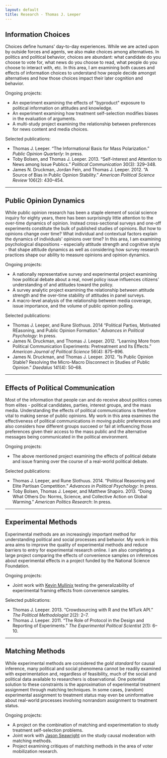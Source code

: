```yaml
---
layout: default
title: Research - Thomas J. Leeper
---
```


## Information Choices ##

Choices define humans' day-to-day experiences. While we are acted upon by outside forces and agents, we also make choices among alternatives. In politics and political behavior, choices are abundant: what candidate do you choose to vote for, what news do you choose to read, what people do you choose to interact with, etc. In this area, I am examining both causes and effects of information choices to understand how people decide amongst alternatives and how those choices impact their later cognition and behavior.

Ongoing projects:

* An experiment examining the effects of "byproduct" exposure to political information on attitudes and knowledge.
* An experiment examining how treatment self-selection modifies biases in the evaluation of arguments.
* A multi-study project examining the relationship between preferences for news content and media choices.

Selected publications:
	
* Thomas J. Leeper. &ldquo;The Informational Basis for Mass Polarization.&rdquo; *Public Opinion Quarterly*: In press.
* Toby Bolsen, and Thomas J. Leeper. 2013. &ldquo;Self-Interest and Attention to News among Issue Publics.&rdquo; *Political Communication* 30(3): 329&ndash;348.
* James N. Druckman, Jordan Fein, and Thomas J. Leeper. 2012. &ldquo;A Source of Bias in Public Opinion Stability.&rdquo; *American Political Science Review* 106(2): 430&ndash;454.
	

---
## Public Opinion Dynamics ##

While public opinion research has been a staple element of social science inquiry for eighty years, there has been surprisingly little attention to the over-time dynamics of opinion. Instead cross-sectional surveys and one-off experiments constitute the bulk of published studies of opinions. But how to opinions change over time? What individual and contextual factors explain the dynamics of individuals' opinions over time? In this area, I am examining psychological dispositions - especially attitude strength and cognitive style - that shape attitude dynamics as well as considering how survey research practices shape our ability to measure opinions and opinion dynamics.

Ongoing projects:

* A nationally representative survey and experimental project examining how political debate about a real, novel policy issue influences citizens' understanding of and attitudes toward the policy.
* A survey analytic project examining the relationship between attitude strength and the over-time stability of attitudes in panel surveys.
* A macro-level analysis of the relationship between media coverage, issue importance, and the volume of public opinion polling.

Selected publications:
	
* Thomas J. Leeper, and Rune Slothuus. 2014 &ldquo;Political Parties, Motivated REasoning, and Public Opinion Formation.&rdquo; *Advances in Political Psychology*: In press.
* James N. Druckman, and Thomas J. Leeper. 2012. &ldquo;Learning More from Political Communication Experiments: Pretreatment and Its Effects.&rdquo; *American Journal of Political Science* 56(4): 875&ndash;896.
* James N. Druckman, and Thomas J. Leeper. 2012. &ldquo;Is Public Opinion Stable? Resolving the Micro-Macro Disconnect in Studies of Public Opinion.&rdquo; *Daedalus* 141(4): 50&ndash;68.
	

---
## Effects of Political Communication ##

Most of the information that people can and do receive about politics comes from elites - political candidates, parties, interest groups, and the mass media. Understanding the effects of political communications is therefore vital to making sense of public opinions. My work in this area examines the effectiveness of political communications in moving public preferences and also considers how different groups succeed or fail at influencing those preferences given their access to the mass public and the alternative messages being communicated in the political environment.

Ongoing projects:

* The above mentioned project examining the effects of political debate and issue framing over the course of a real-world political debate.

Selected publications:

* Thomas J. Leeper, and Rune Slothuus. 2014. &ldquo;Political Reasoning and Elite Partisan Competition.&rdquo; *Advances in Political Psychology*: In press.
* Toby Bolsen, Thomas J. Leeper, and Matthew Shapiro. 2013. &ldquo;Doing What Others Do: Norms, Science, and Collective Action on Global Warming.&rdquo; *American Politics Research*: In press.
	

---
## Experimental Methods ##

Experimental methods are an increasingly important method for understanding political and social processes and behavior. My work in this area aims to improve the quality of experimental methods and reduce barriers to entry for experimental research online. I am also completing a large project comparing the effects of convenience samples on inferences about experimental effects in a project funded by the National Science Foundation.

Ongoing projects:

* Joint work with [Kevin Mullinix](http://www.kevinmullinix.com/) testing the generalizability of experimental framing effects from convenience samples.

Selected publications:
	
* Thomas J. Leeper. 2013. &ldquo;Crowdsourcing with R and the MTurk API.&rdquo; *The Political Methodologist* 2(2): 2&ndash;7.
* Thomas J. Leeper. 2011. &ldquo;The Role of Protocol in the Design and Reporting of Experiments.&rdquo; *The Experimental Political Scientist* 2(1): 6&ndash;10.
	

---
## Matching Methods ##

While experimental methods are considered the *gold standard* for causal inference, many political and social phenomena cannot be readily examined with experimentation and, regardless of feasibility, much of the social and political data available to researchers is observational. One potential solution to these constraints is the approximation of experimental treatment assignment through matching techniques. In some cases, (random) experimental assignment to treatment status may even be uninformative about real-world processes involving nonrandom assignment to treatment status.

Ongoing projects:
* A project on the combination of matching and experimentation to study treatment self-selection problems.
* Joint work with [Jason Seawright](http://www.polisci.northwestern.edu/people/seawright.html) on the study causal moderation with matching methods.
* Project examining critiques of matching methods in the area of voter mobilization research.


